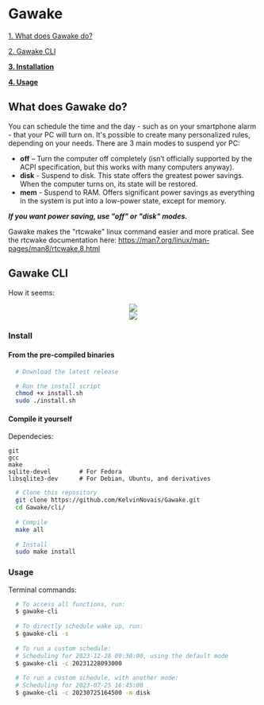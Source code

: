 # Gawake

[1. What does Gawake do?](#what-does-gawake-do)

[2. Gawake CLI](#gawake-cli)

**[3. Installation](#install)**

**[4. Usage](#usage)**

## What does Gawake do?

You can schedule the time and the day - such as on your smartphone alarm - that your PC will turn on. It's possible to create many personalized rules, depending on your needs.
There are 3 main modes to suspend yor PC:
+ **off** – Turn the computer off completely (isn’t officially supported by the ACPI specification, but this works with many computers anyway).
+ **disk** - Suspend to disk. This state offers the greatest power savings. When the computer turns on, its state will be restored.
+ **mem** - Suspend to RAM. Offers significant power savings as everything in the system is put into a low-power state, except for memory.

***If you want power saving, use "off" or "disk" modes.***

Gawake makes the "rtcwake" linux command easier and more pratical. See the rtcwake documentation here: https://man7.org/linux/man-pages/man8/rtcwake.8.html

## Gawake CLI

How it seems:
<div align="center"> <img src="https://user-images.githubusercontent.com/83086622/183774086-0c87c55b-77e1-4067-bb4f-04a4af008c5c.png" /> </div>

<div align="center"> <img src="https://user-images.githubusercontent.com/83086622/183774102-da279d6b-37f2-4853-8eb4-4e804a053dc6.png" /> </div>

### Install

#### From the pre-compiled binaries

```bash
  # Download the latest release

  # Run the install script
  chmod +x install.sh
  sudo ./install.sh
```

#### Compile it yourself

Dependecies:

```
git
gcc
make
sqlite-devel        # For Fedora
libsqlite3-dev      # For Debian, Ubuntu, and derivatives
```
```bash
  # Clone this repository
  git clone https://github.com/KelvinNovais/Gawake.git
  cd Gawake/cli/
  
  # Compile
  make all
  
  # Install
  sudo make install
```

### Usage

Terminal commands:
```bash
  # To access all functions, run:
  $ gawake-cli
  
  # To directly schedule wake up, run:
  $ gawake-cli -s
  
  # To run a custom schedule:
  # Scheduling for 2023-12-28 09:30:00, using the default mode
  $ gawake-cli -c 20231228093000
  
  # To run a custom schedule, with another mode:
  # Scheduling for 2023-07-25 16:45:00
  $ gawake-cli -c 20230725164500 -m disk
```
